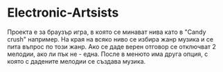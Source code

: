 # Electronic-Artsists
Проекта е за браузър игра, в която се минават нива като в "Candy crush" например. На края на всяко ниво се избира жанр музика и се пита въпрос по този жанр. Ако се даде верен отговор се отключват 2 мелодии, ако ли пък не - една. После в менюто има друга опция, с която с дадените мелодии се създава музика.
